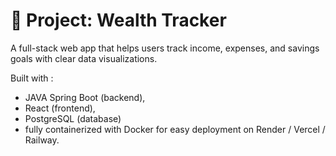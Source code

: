 
# 🧩 Project: Wealth Tracker

A full-stack web app that helps users track income, expenses, and savings goals with clear data visualizations.

Built with :
-  JAVA Spring Boot (backend),
-  React (frontend),
-  PostgreSQL (database)
-  fully containerized with Docker for easy deployment on Render / Vercel / Railway.
